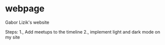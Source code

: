 # webpage
Gabor Lizik's website

Steps:
1., Add meetups to the timeline
2., implement light and dark mode on my site
